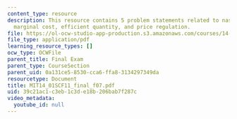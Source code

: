 ```yaml
---
content_type: resource
description: This resource contains 5 problem statements related to nash equilibrium,
  marginal cost, efficient quantity, and price regulation.
file: https://ol-ocw-studio-app-production.s3.amazonaws.com/courses/14-01sc-principles-of-microeconomics-fall-2011/39c21ac1c3eb1c3de18b206bab7f287c_MIT14_01SCF11_final_f07.pdf
file_type: application/pdf
learning_resource_types: []
ocw_type: OCWFile
parent_title: Final Exam
parent_type: CourseSection
parent_uid: 0a131ce5-8530-cca6-ffa8-3134297349da
resourcetype: Document
title: MIT14_01SCF11_final_f07.pdf
uid: 39c21ac1-c3eb-1c3d-e18b-206bab7f287c
video_metadata:
  youtube_id: null
---
```

